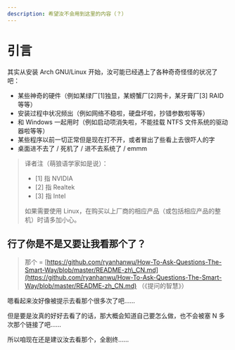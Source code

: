 ```yaml
---
description: 希望汝不会用到这里的内容（？）
---
```


# 引言

其实从安装 Arch GNU/Linux 开始，汝可能已经遇上了各种奇奇怪怪的状况了吧：

* 某些神奇的硬件（例如某绿厂\[1\]独显，某螃蟹厂\[2\]网卡，某牙膏厂\[3\] RAID 等等）
* 安装过程中状况频出（例如网络不稳啦，硬盘坏啦，抄错参数啦等等）
* 和 Windows 一起用时（例如启动项消失啦，不能挂载 NTFS 文件系统的驱动器啦等等）
* 某些程序以前一切正常但是现在打不开，或者冒出了些看上去很吓人的字
* 桌面进不去了 / 死机了 / 进不去系统了 / emmm

> 译者注（萌狼语学家如是说）：
>
> * \[1\] 指 NVIDIA
> * \[2\] 指 Realtek
> * \[3\] 指 Intel
>
> 如果需要使用 Linux，在购买以上厂商的相应产品（或包括相应产品的整机）时请多加小心。

## 行了你是不是又要让我看那个了？

> 那个 = [https://github.com/ryanhanwu/How-To-Ask-Questions-The-Smart-Way/blob/master/README-zh\_CN.md](https://github.com/ryanhanwu/How-To-Ask-Questions-The-Smart-Way/blob/master/README-zh_CN.md) （《提问的智慧》）

嗯看起来汝好像被提示去看那个很多次了吧……

但是要是汝真的好好去看了的话，那大概会知道自己要怎么做，也不会被塞 N 多次那个链接了吧……

所以咱现在还是建议汝去看那个，全剧终……

